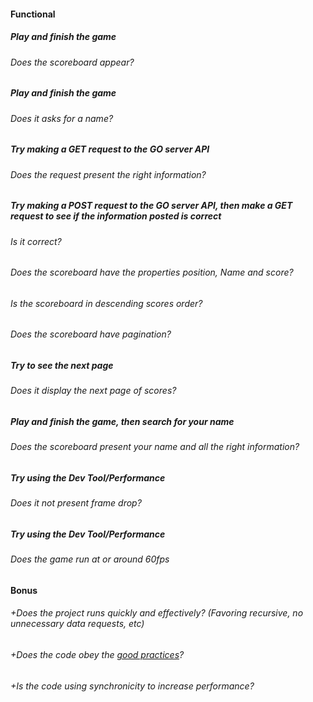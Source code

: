 #### Functional

##### Play and finish the game

###### Does the scoreboard appear?

##### Play and finish the game

###### Does it asks for a name?

##### Try making a GET request to the GO server API

###### Does the request present the right information?

##### Try making a POST request to the GO server API, then make a GET request to see if the information posted is correct

###### Is it correct?

###### Does the scoreboard have the properties position, Name and score?

###### Is the scoreboard in descending scores order?

###### Does the scoreboard have pagination?

##### Try to see the next page

###### Does it display the next page of scores?

##### Play and finish the game, then search for your name

###### Does the scoreboard present your name and all the right information?

##### Try using the Dev Tool/Performance

###### Does it not present frame drop?

##### Try using the Dev Tool/Performance

###### Does the game run at or around 60fps

#### Bonus

###### +Does the project runs quickly and effectively? (Favoring recursive, no unnecessary data requests, etc)

###### +Does the code obey the [good practices](https://public.01-edu.org/subjects/good-practices/README.md)?

###### +Is the code using synchronicity to increase performance?

